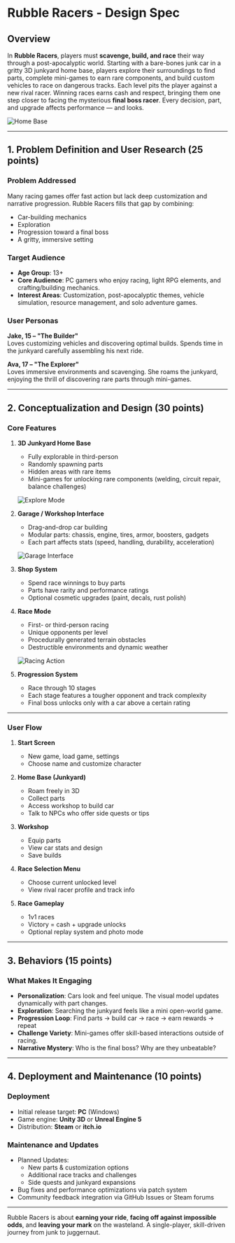 # Rubble Racers - Design Spec

## Overview

In **Rubble Racers**, players must **scavenge, build, and race** their way through a post-apocalyptic world. Starting with a bare-bones junk car in a gritty 3D junkyard home base, players explore their surroundings to find parts, complete mini-games to earn rare components, and build custom vehicles to race on dangerous tracks. Each level pits the player against a new rival racer. Winning races earns cash and respect, bringing them one step closer to facing the mysterious **final boss racer**. Every decision, part, and upgrade affects performance — and looks.

![Home Base](home.jpg)

---

## 1. Problem Definition and User Research (25 points)

### Problem Addressed

Many racing games offer fast action but lack deep customization and narrative progression. Rubble Racers fills that gap by combining:
- Car-building mechanics
- Exploration
- Progression toward a final boss
- A gritty, immersive setting

### Target Audience

- **Age Group**: 13+
- **Core Audience**: PC gamers who enjoy racing, light RPG elements, and crafting/building mechanics.
- **Interest Areas**: Customization, post-apocalyptic themes, vehicle simulation, resource management, and solo adventure games.

### User Personas

**Jake, 15 – "The Builder"**  
Loves customizing vehicles and discovering optimal builds. Spends time in the junkyard carefully assembling his next ride.

**Ava, 17 – "The Explorer"**  
Loves immersive environments and scavenging. She roams the junkyard, enjoying the thrill of discovering rare parts through mini-games.

---

## 2. Conceptualization and Design (30 points)

### Core Features

1. **3D Junkyard Home Base**  
   - Fully explorable in third-person  
   - Randomly spawning parts  
   - Hidden areas with rare items  
   - Mini-games for unlocking rare components (welding, circuit repair, balance challenges)  

   ![Explore Mode](explore.jpg)

2. **Garage / Workshop Interface**
   - Drag-and-drop car building  
   - Modular parts: chassis, engine, tires, armor, boosters, gadgets  
   - Each part affects stats (speed, handling, durability, acceleration)  

   ![Garage Interface](garage.jpg)

3. **Shop System**
   - Spend race winnings to buy parts  
   - Parts have rarity and performance ratings  
   - Optional cosmetic upgrades (paint, decals, rust polish)  

4. **Race Mode**
   - First- or third-person racing  
   - Unique opponents per level  
   - Procedurally generated terrain obstacles  
   - Destructible environments and dynamic weather  

   ![Racing Action](race.jpg)

5. **Progression System**
   - Race through 10 stages  
   - Each stage features a tougher opponent and track complexity  
   - Final boss unlocks only with a car above a certain rating

---

### User Flow

1. **Start Screen**
   - New game, load game, settings  
   - Choose name and customize character

2. **Home Base (Junkyard)**
   - Roam freely in 3D  
   - Collect parts  
   - Access workshop to build car  
   - Talk to NPCs who offer side quests or tips

3. **Workshop**
   - Equip parts  
   - View car stats and design  
   - Save builds

4. **Race Selection Menu**
   - Choose current unlocked level  
   - View rival racer profile and track info

5. **Race Gameplay**
   - 1v1 races  
   - Victory = cash + upgrade unlocks  
   - Optional replay system and photo mode

---

## 3. Behaviors (15 points)

### What Makes It Engaging

- **Personalization**: Cars look and feel unique. The visual model updates dynamically with part changes.  
- **Exploration**: Searching the junkyard feels like a mini open-world game.  
- **Progression Loop**: Find parts → build car → race → earn rewards → repeat  
- **Challenge Variety**: Mini-games offer skill-based interactions outside of racing.  
- **Narrative Mystery**: Who is the final boss? Why are they unbeatable?

---

## 4. Deployment and Maintenance (10 points)

### Deployment

- Initial release target: **PC** (Windows)  
- Game engine: **Unity 3D** or **Unreal Engine 5**  
- Distribution: **Steam** or **itch.io**

### Maintenance and Updates

- Planned Updates:  
  - New parts & customization options  
  - Additional race tracks and challenges  
  - Side quests and junkyard expansions  
- Bug fixes and performance optimizations via patch system  
- Community feedback integration via GitHub Issues or Steam forums

---

Rubble Racers is about **earning your ride**, **facing off against impossible odds**, and **leaving your mark** on the wasteland. A single-player, skill-driven journey from junk to juggernaut.
